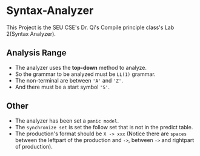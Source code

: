 # Syntax-Analyzer
This Project is the SEU CSE's Dr. Qi's Compile principle class's Lab 2(Syntax Analyzer).

## Analysis Range
* The analyzer uses the **top-down** method to analyze.
* So the grammar to be analyzed must be  ```LL(1)``` grammar.
* The non-terminal are between ```'A'``` and ```'Z'```.
* And there must be a start symbol ```'S'```.

## Other
* The analyzer has been set a ```panic model```.
* The ```synchronize set``` is set the follow set that is not in the predict table.
* The production's format should be ```X -> xxx``` (Notice there are ```spaces``` between the leftpart of the production and ```->```, between ```->``` and rightpart of production).
